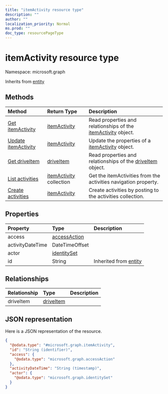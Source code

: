 ```yaml
---
title: "itemActivity resource type"
description: ""
author: ""
localization_priority: Normal
ms.prod: ""
doc_type: resourcePageType
---
```


# itemActivity resource type


Namespace: microsoft.graph




Inherits from [entity](../resources/entity.md)

## Methods
|Method|Return Type|Description|
|:---|:---|:---|
|[Get itemActivity](../api/itemactivity-get.md)|[itemActivity](../resources/itemactivity.md)|Read properties and relationships of the [itemActivity](../resources/itemactivity.md) object.|
|[Update itemActivity](../api/itemactivity-update.md)|[itemActivity](../resources/itemactivity.md)|Update the properties of a [itemActivity](../resources/itemactivity.md) object.|
|[Get driveItem](../api/driveitem-get.md)|[driveItem](../resources/driveitem.md)|Read properties and relationships of the [driveItem](../resources/driveitem.md) object.|
|[List activities](../api/itemactivitystat-list-activities.md)|[itemActivity](../resources/itemactivity.md) collection|Get the itemActivities from the activities navigation property.|
|[Create activities](../api/itemactivitystat-post-activities.md)|[itemActivity](../resources/itemactivity.md)|Create activities by posting to the activities collection.|

## Properties
|Property|Type|Description|
|:---|:---|:---|
|access|[accessAction](../resources/accessaction.md)||
|activityDateTime|DateTimeOffset||
|actor|[identitySet](../resources/identityset.md)||
|id|String| Inherited from [entity](../resources/entity.md)|

## Relationships
|Relationship|Type|Description|
|:---|:---|:---|
|driveItem|[driveItem](../resources/driveitem.md)||

## JSON representation
Here is a JSON representation of the resource.
<!-- {
  "blockType": "resource",
  "keyProperty": "id",
  "@odata.type": "microsoft.graph.itemActivity",
  "baseType": "microsoft.graph.entity",
  "openType": true
}
-->
``` json
{
  "@odata.type": "#microsoft.graph.itemActivity",
  "id": "String (identifier)",
  "access": {
    "@odata.type": "microsoft.graph.accessAction"
  },
  "activityDateTime": "String (timestamp)",
  "actor": {
    "@odata.type": "microsoft.graph.identitySet"
  }
}
```

